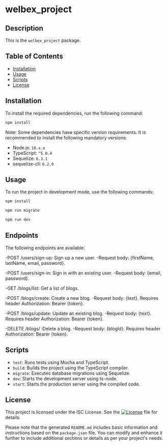 # welbex_project

## Description

This is the `welbex_project` package.

## Table of Contents

- [Installation](#installation)
- [Usage](#usage)
- [Scripts](#scripts)
- [License](#license)

## Installation

To install the required dependencies, run the following command:

```bash
npm install
```
Note: Some dependencies have specific version requirements. It is recommended to install the following mandatory versions:

- Node.js: `16.x.x`
- TypeScript: `^5.0.4`
- Sequelize: `6.3.1`
- sequelize-cli: `6.2.0`

## Usage
To run the project in development mode, use the following commands:
```bash
npm install
```
```bash
npm run migrate
```
```bash
npm run dev
```

## Endpoints
The following endpoints are available:

-POST /users/sign-up: Sign up a new user.
-Request body: {firstName, lastName, email, password}.

-POST /users/sign-in: Sign in with an existing user. 
-Request body: {email, password}.

-GET /blogs/list: Get a list of blogs. 

-POST /blogs/create: Create a new blog.
-Request body: {text}. Requires header Authorization: Bearer {token}.

-POST /blogs/update: Update an existing blog.
-Request body: {text}. Requires header Authorization: Bearer {token}.

-DELETE /blogs/  :Delete a blog.
-Request body: {blogId}. Requires header Authorization: Bearer {token}.

## Scripts

- `test`: Runs tests using Mocha and TypeScript.
- `build`: Builds the project using the TypeScript compiler.
- `migrate`: Executes database migrations using Sequelize.
- `dev`: Starts the development server using ts-node.
- `start`: Starts the production server using the compiled code.

## License

This project is licensed under the ISC License. See the [![License](https://img.shields.io/badge/License-ISC-blue.svg)](https://opensource.org/licenses/ISC) file for details.

Please note that the generated `README.md` includes basic information and instructions based on the `package.json` file. You can modify and enhance it further to include additional sections or details as per your project's needs.
